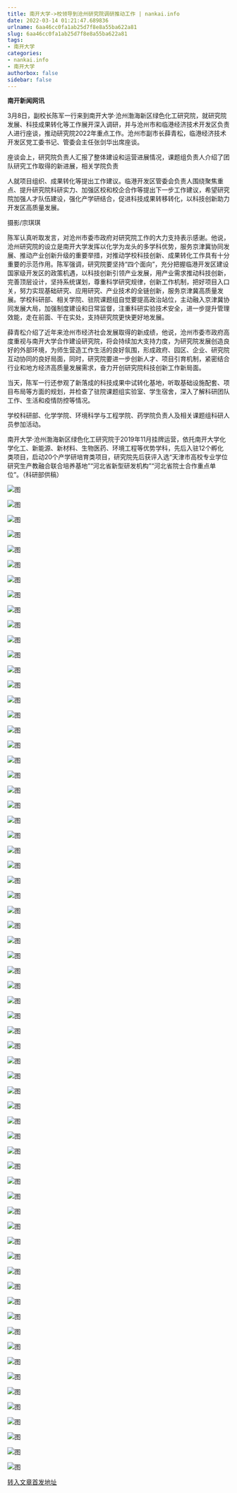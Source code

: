 ```yaml
---
title: 南开大学->校领导到沧州研究院调研推动工作 | nankai.info
date: 2022-03-14 01:21:47.689836
urlname: 6aa46cc0fa1ab25d7f8e8a55ba622a81
slug: 6aa46cc0fa1ab25d7f8e8a55ba622a81
tags: 
- 南开大学
categories:
- nankai.info
- 南开大学
authorbox: false
sidebar: false
---
```

**南开新闻网讯**

3月8日，副校长陈军一行来到南开大学·沧州渤海新区绿色化工研究院，就研究院发展、科技成果转化等工作展开深入调研，并与沧州市和临港经济技术开发区负责人进行座谈，推动研究院2022年重点工作。沧州市副市长薛青松，临港经济技术开发区党工委书记、管委会主任张剑华出席座谈。

座谈会上，研究院负责人汇报了整体建设和运营进展情况，课题组负责人介绍了团队研究工作取得的新进展，相关学院负责
<!--more-->
人就项目组织、成果转化等提出工作建议。临港开发区管委会负责人围绕聚焦重点、提升研究院科研实力、加强区校和校企合作等提出下一步工作建议，希望研究院加强人才队伍建设，强化产学研结合，促进科技成果转移转化，以科技创新助力开发区高质量发展。

摄影/宗琪琪

陈军认真听取发言，对沧州市委市政府对研究院工作的大力支持表示感谢。他说，沧州研究院的设立是南开大学发挥以化学为龙头的多学科优势，服务京津冀协同发展、推动产业创新升级的重要举措，对推动学校科技创新、成果转化工作具有十分重要的示范作用。陈军强调，研究院要坚持“四个面向”，充分把握临港开发区建设国家级开发区的政策机遇，以科技创新引领产业发展，用产业需求推动科技创新，完善顶层设计，坚持系统谋划，尊重科学研究规律，创新工作机制，把好项目入口关，努力实现基础研究、应用研究、产业技术的全链创新，服务京津冀高质量发展。学校科研部、相关学院、驻院课题组自觉要提高政治站位，主动融入京津冀协同发展大局，加强制度建设和日常监督，注重科研实验技术安全，进一步提升管理效能，走在前面、干在实处，支持研究院更快更好地发展。

薛青松介绍了近年来沧州市经济社会发展取得的新成绩，他说，沧州市委市政府高度重视与南开大学合作建设研究院，将会持续加大支持力度，为研究院发展创造良好的外部环境，为师生营造工作生活的良好氛围，形成政府、园区、企业、研究院互动协同的良好局面，同时，研究院要进一步创新人才、项目引育机制，紧密结合行业和地方经济高质量发展需求，奋力开创研究院科技创新工作新局面。

当天，陈军一行还参观了新落成的科技成果中试转化基地，听取基础设施配套、项目布局等方面的规划，并检查了驻院课题组实验室、学生宿舍，深入了解科研团队工作、生活和疫情防控等情况。

学校科研部、化学学院、环境科学与工程学院、药学院负责人及相关课题组科研人员参加活动。

南开大学·沧州渤海新区绿色化工研究院于2019年11月挂牌运营，依托南开大学化学化工、新能源、新材料、生物医药、环境工程等优势学科，先后入驻12个孵化类项目，启动20个产学研培育类项目，研究院先后获评入选“天津市高校专业学位研究生产教融合联合培养基地”“河北省新型研发机构”“河北省院士合作重点单位”。（科研部供稿）

![图](http://news.nankai.edu.cn/ywsd/system/2022/03/09/g)

![图](http://news.nankai.edu.cn/ywsd/system/2022/03/09/p)

![图](http://news.nankai.edu.cn/ywsd/system/2022/03/09/j)

![图](http://news.nankai.edu.cn/ywsd/system/2022/03/09/)

![图](http://news.nankai.edu.cn/ywsd/system/2022/03/09/8)

![图](http://news.nankai.edu.cn/ywsd/system/2022/03/09/b)

![图](http://news.nankai.edu.cn/ywsd/system/2022/03/09/1)

![图](http://news.nankai.edu.cn/ywsd/system/2022/03/09/0)

![图](http://news.nankai.edu.cn/ywsd/system/2022/03/09/c)

![图](http://news.nankai.edu.cn/ywsd/system/2022/03/09/7)

![图](http://news.nankai.edu.cn/ywsd/system/2022/03/09/e)

![图](http://news.nankai.edu.cn/ywsd/system/2022/03/09/2)

![图](http://news.nankai.edu.cn/ywsd/system/2022/03/09/_)

![图](http://news.nankai.edu.cn/ywsd/system/2022/03/09/3)

![图](http://news.nankai.edu.cn/ywsd/system/2022/03/09/0)

![图](http://news.nankai.edu.cn/ywsd/system/2022/03/09/0)

![图](http://news.nankai.edu.cn/ywsd/system/2022/03/09/5)

![图](http://news.nankai.edu.cn/ywsd/system/2022/03/09/4)

![图](http://news.nankai.edu.cn/ywsd/system/2022/03/09/0)

![图](http://news.nankai.edu.cn/ywsd/system/2022/03/09/0)

![图](http://news.nankai.edu.cn/ywsd/system/2022/03/09/0)

![图](http://news.nankai.edu.cn/ywsd/system/2022/03/09/3)

![图](http://news.nankai.edu.cn/ywsd/system/2022/03/09/0)

![图](http://news.nankai.edu.cn/ywsd/system/2022/03/09/0)

![图](http://news.nankai.edu.cn/)

![图](http://news.nankai.edu.cn/ywsd/system/2022/03/09/0)

![图](http://news.nankai.edu.cn/ywsd/system/2022/03/09/5)

![图](http://news.nankai.edu.cn/ywsd/system/2022/03/09/4)

![图](http://news.nankai.edu.cn/)

![图](http://news.nankai.edu.cn/ywsd/system/2022/03/09/0)

![图](http://news.nankai.edu.cn/ywsd/system/2022/03/09/0)

![图](http://news.nankai.edu.cn/ywsd/system/2022/03/09/0)

![图](http://news.nankai.edu.cn/)

![图](http://news.nankai.edu.cn/ywsd/system/2022/03/09/3)

![图](http://news.nankai.edu.cn/ywsd/system/2022/03/09/0)

![图](http://news.nankai.edu.cn/ywsd/system/2022/03/09/0)

![图](http://news.nankai.edu.cn/)

![图](http://news.nankai.edu.cn/ywsd/system/2022/03/09/c)

![图](http://news.nankai.edu.cn/ywsd/system/2022/03/09/i)

![图](http://news.nankai.edu.cn/ywsd/system/2022/03/09/p)

![图](http://news.nankai.edu.cn/)

![图](http://news.nankai.edu.cn/ywsd/system/2022/03/09/n)

![图](http://news.nankai.edu.cn/ywsd/system/2022/03/09/c)

![图](http://news.nankai.edu.cn/ywsd/system/2022/03/09/)

![图](http://news.nankai.edu.cn/ywsd/system/2022/03/09/u)

![图](http://news.nankai.edu.cn/ywsd/system/2022/03/09/d)

![图](http://news.nankai.edu.cn/ywsd/system/2022/03/09/e)

![图](http://news.nankai.edu.cn/ywsd/system/2022/03/09/)

![图](http://news.nankai.edu.cn/ywsd/system/2022/03/09/i)

![图](http://news.nankai.edu.cn/ywsd/system/2022/03/09/a)

![图](http://news.nankai.edu.cn/ywsd/system/2022/03/09/k)

![图](http://news.nankai.edu.cn/ywsd/system/2022/03/09/n)

![图](http://news.nankai.edu.cn/ywsd/system/2022/03/09/a)

![图](http://news.nankai.edu.cn/ywsd/system/2022/03/09/n)

![图](http://news.nankai.edu.cn/ywsd/system/2022/03/09/)

![图](http://news.nankai.edu.cn/ywsd/system/2022/03/09/s)

![图](http://news.nankai.edu.cn/ywsd/system/2022/03/09/w)

![图](http://news.nankai.edu.cn/ywsd/system/2022/03/09/e)

![图](http://news.nankai.edu.cn/ywsd/system/2022/03/09/n)

![图](http://news.nankai.edu.cn/)

![图](http://news.nankai.edu.cn/)

![图](http://news.nankai.edu.cn/ywsd/system/2022/03/09/:)

![图](http://news.nankai.edu.cn/ywsd/system/2022/03/09/p)

![图](http://news.nankai.edu.cn/ywsd/system/2022/03/09/t)

![图](http://news.nankai.edu.cn/ywsd/system/2022/03/09/t)

![图](http://news.nankai.edu.cn/ywsd/system/2022/03/09/h)

[转入文章首发地址](http://news.nankai.edu.cn/ywsd/system/2022/03/09/030050528.shtml)